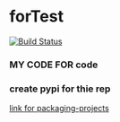 # forTest

[![Build Status](https://travis-ci.com/spurscoder/Leetcode.svg?branch=master)](https://travis-ci.com/spurscoder/Leetcode)

### MY CODE FOR code

### create pypi for thie rep

   [link for packaging-projects](https://packaging.python.org/tutorials/packaging-projects/)
